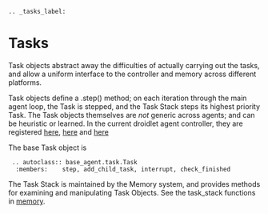 ```eval_rst
.. _tasks_label:
```

# Tasks

Task objects abstract away the difficulties of actually carrying out the tasks, and allow a uniform interface to the controller and memory across different platforms.

Task objects define a .step() method; on each iteration through the main agent loop, the Task is stepped, and the Task Stack steps its highest priority Task.
The Task objects themselves are *not* generic across agents; and can be heuristic or learned.  In the current droidlet agent controller, they are registered [here](https://github.com/fairinternal/minecraft/blob/master/base_agent/dialogue_objects/interpreter.py#L76), [here](https://github.com/fairinternal/minecraft/blob/master/craftassist/agent/dialogue_objects/mc_interpreter.py#L78) and [here](https://github.com/fairinternal/minecraft/blob/master/locobot/agent/dialogue_objects/loco_interpreter.py#L64)

The base Task object is

```eval_rst
 .. autoclass:: base_agent.task.Task
  :members:    step, add_child_task, interrupt, check_finished
```


The Task Stack is maintained by the Memory system, and provides methods for examining and manipulating Task Objects. See the task_stack functions in [memory](memory.md).
